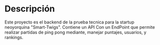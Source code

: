 # Descripción

Este proyecto es el backend de la prueba tecnica para la startup neoyorquina "Smart-Twigs".
Contiene un API Con un EndPoint que permite realizar partidas de ping pong mediante, manejar puntajes, usuarios, y rankings.
